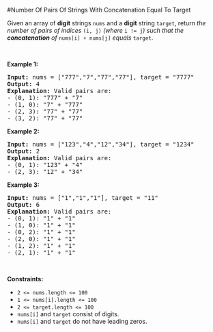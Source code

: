 #Number Of Pairs Of Strings With Concatenation Equal To Target
<p>Given an array of <strong>digit</strong> strings <code>nums</code> and a <strong>digit</strong> string <code>target</code>, return <em>the number of pairs of indices </em><code>(i, j)</code><em> (where </em><code>i != j</code><em>) such that the <strong>concatenation</strong> of </em><code>nums[i] + nums[j]</code><em> equals </em><code>target</code>.</p>
<p> </p>
<p><strong class="example">Example 1:</strong></p>
<pre><strong>Input:</strong> nums = ["777","7","77","77"], target = "7777"
<strong>Output:</strong> 4
<strong>Explanation:</strong> Valid pairs are:
- (0, 1): "777" + "7"
- (1, 0): "7" + "777"
- (2, 3): "77" + "77"
- (3, 2): "77" + "77"
</pre>
<p><strong class="example">Example 2:</strong></p>
<pre><strong>Input:</strong> nums = ["123","4","12","34"], target = "1234"
<strong>Output:</strong> 2
<strong>Explanation:</strong> Valid pairs are:
- (0, 1): "123" + "4"
- (2, 3): "12" + "34"
</pre>
<p><strong class="example">Example 3:</strong></p>
<pre><strong>Input:</strong> nums = ["1","1","1"], target = "11"
<strong>Output:</strong> 6
<strong>Explanation:</strong> Valid pairs are:
- (0, 1): "1" + "1"
- (1, 0): "1" + "1"
- (0, 2): "1" + "1"
- (2, 0): "1" + "1"
- (1, 2): "1" + "1"
- (2, 1): "1" + "1"
</pre>
<p> </p>
<p><strong>Constraints:</strong></p>
<ul>
<li><code>2 &lt;= nums.length &lt;= 100</code></li>
<li><code>1 &lt;= nums[i].length &lt;= 100</code></li>
<li><code>2 &lt;= target.length &lt;= 100</code></li>
<li><code>nums[i]</code> and <code>target</code> consist of digits.</li>
<li><code>nums[i]</code> and <code>target</code> do not have leading zeros.</li>
</ul>

